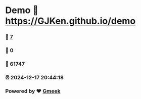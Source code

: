 # Demo :link: https://GJKen.github.io/demo 
### :page_facing_up: [7](https://GJKen.github.io/demo/tag.html) 
### :speech_balloon: 0 
### :hibiscus: 61747 
### :alarm_clock: 2024-12-17 20:44:18 
### Powered by :heart: [Gmeek](https://github.com/Meekdai/Gmeek)
